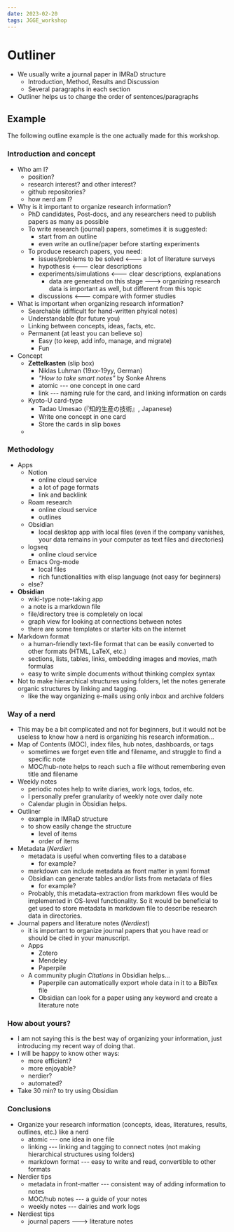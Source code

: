```yaml
---
date: 2023-02-20
tags: JGGE_workshop
---
```


# Outliner

- We usually write a journal paper in IMRaD structure
  - Introduction, Method, Results and Discussion
  - Several paragraphs in each section
- Outliner helps us to charge the order of sentences/paragraphs


## Example

The following outline example is the one actually made for this workshop.

### Introduction and concept

- Who am I?
  - position?
  - research interest? and other interest?
  - github repositories?
  - how nerd am I?
- Why is it important to organize research information?
    - PhD candidates, Post-docs, and any researchers need to publish papers as many as possible
    - To write research (journal) papers, sometimes it is suggested:
        - start from an outline
        - even write an outline/paper before starting experiments
    - To produce research papers, you need:
        - issues/problems to be solved <--- a lot of literature surveys
        - hypothesis <--- clear descriptions
        - experiments/simulations <--- clear descriptions, explanations
            - data are generated on this stage ---> organizing research data is important as well, but different from this topic
        - discussions <--- compare with former studies
- What is important when organizing research information?
    - Searchable (difficult for hand-written phyical notes)
    - Understandable (for future you)
    - Linking between concepts, ideas, facts, etc.
    - Permanent (at least you can believe so)
        - Easy (to keep, add info, manage, and migrate)
        - Fun
- Concept
    - **Zettelkasten** (slip box)
        - Niklas Luhman (19xx-19yy, German)
        - *"How to take smart notes"* by Sonke Ahrens
        - atomic --- one concept in one card
        - link --- naming rule for the card, and linking information on cards
    - Kyoto-U card-type
        - Tadao Umesao (『知的生産の技術』, Japanese)
        - Write one concept in one card
        - Store the cards in slip boxes
    - 

### Methodology

- Apps
    - Notion
        - online cloud service
        - a lot of page formats
        - link and backlink
    - Roam research
        - online cloud service
        - outlines
    - Obsidian
        - local desktop app with local files (even if the company vanishes, your data remains in your computer as text files and directories)
    - logseq
        - online cloud service
    - Emacs Org-mode
        - local files
        - rich functionalities with elisp language (not easy for beginners)
    - else?
- **Obsidian**
    - wiki-type note-taking app
    - a note is a markdown file
    - file/directory tree is completely on local
    - graph view for looking at connections between notes
    - there are some templates or starter kits on the internet
- Markdown format
    - a human-friendly text-file format that can be easily converted to other formats (HTML, LaTeX, etc.)
    - sections, lists, tables, links, embedding images and movies, math formulas
    - easy to write simple documents without thinking complex syntax
- Not to make hierarchical structures using folders, let the notes generate organic structures by linking and tagging.
    - like the way organizing e-mails using only inbox and archive folders

### Way of a nerd

- This may be a bit complicated and not for beginners, but it would not be useless to know how a nerd is organizing his research information...
- Map of Contents (MOC), index files, hub notes, dashboards, or tags
    - sometimes we forget even title and filename, and struggle to find a specific note
    - MOC/hub-note helps to reach such a file without remembering even title and filename
- Weekly notes
    - periodic notes help to write diaries, work logs, todos, etc.
    - I personally prefer granularity of weekly note over daily note
    - Calendar plugin in Obsidian helps.
- Outliner
    - example in IMRaD structure
    - to show easily change the structure
        - level of items
        - order of items
- Metadata (*Nerdier*)
    - metadata is useful when converting files to a database
        - for example?
    - markdown can include metadata as front matter in yaml format
    - Obsidian can generate tables and/or lists from metadata of files
        - for example?
    - Probably, this metadata-extraction from markdown files would be implemented in OS-level functionality. So it would be beneficial to get used to store metadata in markdown file to describe research data in directories.
- Journal papers and literature notes (*Nerdiest*)
    - it is important to organize journal papers that you have read or should be cited in your manuscript.
    - Apps
        - Zotero
        - Mendeley
        - Paperpile
    - A community plugin *Citations* in Obsidian helps...
        - Paperpile can automatically export whole data in it to a BibTex file
        - Obsidian can look for a paper using any keyword and create a literature note

### How about yours?

- I am not saying this is the best way of organizing your information, just introducing my recent way of doing that.
- I will be happy to know other ways:
    - more efficient?
    - more enjoyable?
    - nerdier?
    - automated?
- Take 30 min? to try using Obsidian

### Conclusions

- Organize your research information (concepts, ideas, literatures, results, outlines, etc.) like a nerd
    - atomic --- one idea in one file
    - linking --- linking and tagging to connect notes (not making hierarchical structures using folders)
    - markdown format --- easy to write and read, convertible to other formats
- Nerdier tips
    - metadata in front-matter --- consistent way of adding information to notes
    - MOC/hub notes --- a guide of your notes
    - weekly notes --- dairies and work logs
- Nerdiest tips
    - journal papers ---> literature notes
